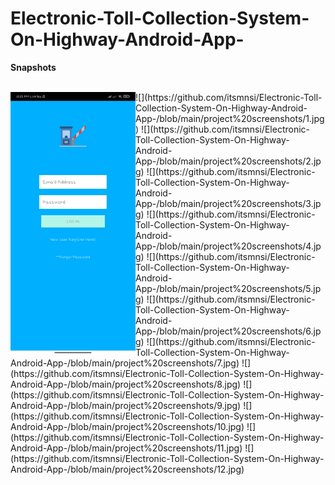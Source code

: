 # Electronic-Toll-Collection-System-On-Highway-Android-App-

<b>Snapshots</b><br><br>

<img align="left" alt="snapshot1" src="https://github.com/itsmnsi/Electronic-Toll-Collection-System-On-Highway-Android-App-/blob/main/project%20screenshots/1.jpg" width="200" height="420" />
![](https://github.com/itsmnsi/Electronic-Toll-Collection-System-On-Highway-Android-App-/blob/main/project%20screenshots/1.jpg)
![](https://github.com/itsmnsi/Electronic-Toll-Collection-System-On-Highway-Android-App-/blob/main/project%20screenshots/2.jpg)
![](https://github.com/itsmnsi/Electronic-Toll-Collection-System-On-Highway-Android-App-/blob/main/project%20screenshots/3.jpg)
![](https://github.com/itsmnsi/Electronic-Toll-Collection-System-On-Highway-Android-App-/blob/main/project%20screenshots/4.jpg)
![](https://github.com/itsmnsi/Electronic-Toll-Collection-System-On-Highway-Android-App-/blob/main/project%20screenshots/5.jpg)
![](https://github.com/itsmnsi/Electronic-Toll-Collection-System-On-Highway-Android-App-/blob/main/project%20screenshots/6.jpg)
![](https://github.com/itsmnsi/Electronic-Toll-Collection-System-On-Highway-Android-App-/blob/main/project%20screenshots/7.jpg)
![](https://github.com/itsmnsi/Electronic-Toll-Collection-System-On-Highway-Android-App-/blob/main/project%20screenshots/8.jpg)
![](https://github.com/itsmnsi/Electronic-Toll-Collection-System-On-Highway-Android-App-/blob/main/project%20screenshots/9.jpg)
![](https://github.com/itsmnsi/Electronic-Toll-Collection-System-On-Highway-Android-App-/blob/main/project%20screenshots/10.jpg)
![](https://github.com/itsmnsi/Electronic-Toll-Collection-System-On-Highway-Android-App-/blob/main/project%20screenshots/11.jpg)
![](https://github.com/itsmnsi/Electronic-Toll-Collection-System-On-Highway-Android-App-/blob/main/project%20screenshots/12.jpg)

